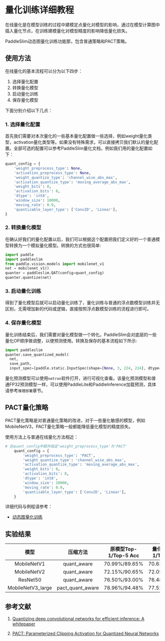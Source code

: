 # 量化训练详细教程

在线量化是在模型训练的过程中建模定点量化对模型的影响，通过在模型计算图中插入量化节点，在训练建模量化对模型精度的影响降低量化损失。

PaddleSlim动态图量化训练功能那，包含普通策略和PACT策略。

## 使用方法

在线量化的基本流程可以分为以下四步：

1. 选择量化配置
2. 转换量化模型
3. 启动量化训练
4. 保存量化模型

下面分别介绍以下几点：

### 1. 选择量化配置

首先我们需要对本次量化的一些基本量化配置做一些选择，例如weight量化类型，activation量化类型等。如果没有特殊需求，可以直接拷贝我们默认的量化配置。全部可选的配置可以参考PaddleSlim量化文档，例如我们用的量化配置如下：

```python
quant_config = {
    'weight_preprocess_type': None,
    'activation_preprocess_type': None,
    'weight_quantize_type': 'channel_wise_abs_max',
    'activation_quantize_type': 'moving_average_abs_max',
    'weight_bits': 8,
    'activation_bits': 8,
    'dtype': 'int8',
    'window_size': 10000,
    'moving_rate': 0.9,
    'quantizable_layer_type': ['Conv2D', 'Linear'],
}
```

### 2. 转换量化模型

在确认好我们的量化配置以后，我们可以根据这个配置把我们定义好的一个普通模型转换为一个模拟量化模型。转换的方式也很简单:

```python
import paddle
import paddleslim
from paddle.vision.models import mobilenet_v1
net = mobilenet_v1()
quanter = paddleslim.QAT(config=quant_config)
quanter.quantize(net)
```

### 3. 启动量化训练

得到了量化模型后就可以启动量化训练了，量化训练与普通的浮点数模型训练并无区别，无需增加新的代码或逻辑，直接按照浮点数模型训练的流程进行即可。

### 4. 保存量化模型

量化训练结束后，我们需要对量化模型做一个转化。PaddleSlim会对底层的一些量化OP顺序做调整，以便预测使用。转换及保存的基本流程如下所示:

```python
import paddleslim
quanter.save_quantized_model(
  net,
  save_path,
  input_spec=[paddle.static.InputSpec(shape=[None, 3, 224, 224], dtype='float32')])
```

量化预测模型可以使用`netron`软件打开，进行可视化查看。该量化预测模型和普通FP32预测模型一样，可以使用PaddleLite和PaddleInference加载预测，具体请参考`推理部署`章节。

## PACT量化策略

PACT量化策略是对普通量化策略的改进，对于一些量化敏感的模型，例如MobileNetV3，PACT量化策略一般都能降低量化模型的精度损失。

使用方法上与普通在线量化方法相近：

```python
# 在quant_config中额外指定'weight_preprocess_type'为'PACT'
    quant_config = {
        'weight_preprocess_type': 'PACT',
        'weight_quantize_type': 'channel_wise_abs_max',
        'activation_quantize_type': 'moving_average_abs_max',
        'weight_bits': 8,
        'activation_bits': 8,
        'dtype': 'int8',
        'window_size': 10000,
        'moving_rate': 0.9,
        'quantizable_layer_type': ['Conv2D', 'Linear'],
    }

```

详细代码与例程请参考：

- [动态图量化训练](https://github.com/PaddlePaddle/PaddleSlim/tree/develop/demo/dygraph/quant)

## 实验结果

|       模型        |     压缩方法     | 原模型Top-1/Top-5 Acc | 量化模型Top-1/Top-5 Acc |
| :---------------: | :--------------: | :-------------------: | :---------------------: |
|    MobileNetV1    |   quant_aware    |     70.99%/89.65%     |      70.63%/89.65%      |
|    MobileNetV2    |   quant_aware    |     72.15%/90.65%     |      72.05%/90.63%      |
|     ResNet50      |   quant_aware    |     76.50%/93.00%     |      76.48%/93.11%      |
| MobileNetV3_large | pact_quant_aware |     78.96%/94.48%     |      77.52%/93.77%      |

## 参考文献

1. [Quantizing deep convolutional networks for efficient inference: A whitepaper](https://arxiv.org/pdf/1806.08342.pdf)

2. [PACT: Parameterized Clipping Activation for Quantized Neural Networks](https://arxiv.org/abs/1805.06085)
